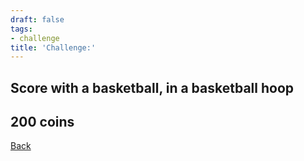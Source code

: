 ```yaml
---
draft: false
tags:
- challenge
title: 'Challenge:'
---
```

## Score with a basketball, in a basketball hoop
## 200 coins
[Back](/jetlag) 
